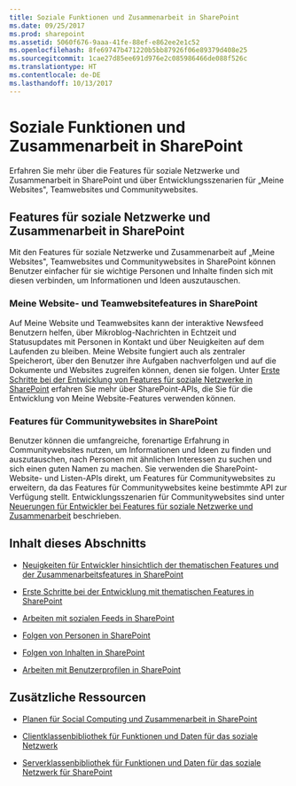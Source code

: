 ```yaml
---
title: Soziale Funktionen und Zusammenarbeit in SharePoint
ms.date: 09/25/2017
ms.prod: sharepoint
ms.assetid: 5060f676-9aaa-41fe-88ef-e862ee2e1c52
ms.openlocfilehash: 8fe69747b471220b5bb87926f06e89379d408e25
ms.sourcegitcommit: 1cae27d85ee691d976e2c085986466de088f526c
ms.translationtype: HT
ms.contentlocale: de-DE
ms.lasthandoff: 10/13/2017
---
```

# <a name="social-and-collaboration-features-in-sharepoint"></a>Soziale Funktionen und Zusammenarbeit in SharePoint
Erfahren Sie mehr über die Features für soziale Netzwerke und Zusammenarbeit in SharePoint und über Entwicklungsszenarien für „Meine Websites", Teamwebsites und Communitywebsites.
## <a name="social-and-collaboration-features-in-sharepoint"></a>Features für soziale Netzwerke und Zusammenarbeit in SharePoint

Mit den Features für soziale Netzwerke und Zusammenarbeit auf „Meine Websites", Teamwebsites und Communitywebsites in SharePoint können Benutzer einfacher für sie wichtige Personen und Inhalte finden sich mit diesen verbinden, um Informationen und Ideen auszutauschen.
  
    
    

### <a name="my-site-and-team-site-features-in-sharepoint"></a>Meine Website- und Teamwebsitefeatures in SharePoint
<a name="bkmk_Social"> </a>

Auf Meine Website und Teamwebsites kann der interaktive Newsfeed Benutzern helfen, über Mikroblog-Nachrichten in Echtzeit und Statusupdates mit Personen in Kontakt und über Neuigkeiten auf dem Laufenden zu bleiben. Meine Website fungiert auch als zentraler Speicherort, über den Benutzer ihre Aufgaben nachverfolgen und auf die Dokumente und Websites zugreifen können, denen sie folgen. Unter [Erste Schritte bei der Entwicklung von Features für soziale Netzwerke in SharePoint](get-started-developing-with-social-features-in-sharepoint.md) erfahren Sie mehr über SharePoint-APIs, die Sie für die Entwicklung von Meine Website-Features verwenden können.
  
    
    

### <a name="community-site-features-in-sharepoint"></a>Features für Communitywebsites in SharePoint
<a name="bkmk_Collab"> </a>

Benutzer können die umfangreiche, forenartige Erfahrung in Communitywebsites nutzen, um Informationen und Ideen zu finden und auszutauschen, nach Personen mit ähnlichen Interessen zu suchen und sich einen guten Namen zu machen. Sie verwenden die SharePoint-Website- und Listen-APIs direkt, um Features für Communitywebsites zu erweitern, da das Features für Communitywebsites keine bestimmte API zur Verfügung stellt. Entwicklungsszenarien für Communitywebsites sind unter  [Neuerungen für Entwickler bei Features für soziale Netzwerke und Zusammenarbeit](what-s-new-for-developers-in-social-and-collaboration-features-in-sharepoint-201.md#bkmk_Collab) beschrieben.
  
    
    

## <a name="in-this-section"></a>Inhalt dieses Abschnitts
<a name="bkmk_InThisSection"> </a>


-  [Neuigkeiten für Entwickler hinsichtlich der thematischen Features und der Zusammenarbeitsfeatures in SharePoint](what-s-new-for-developers-in-social-and-collaboration-features-in-sharepoint-201.md)
    
  
-  [Erste Schritte bei der Entwicklung mit thematischen Features in SharePoint](get-started-developing-with-social-features-in-sharepoint.md)
    
  
-  [Arbeiten mit sozialen Feeds in SharePoint](work-with-social-feeds-in-sharepoint.md)
    
  
-  [Folgen von Personen in SharePoint](follow-people-in-sharepoint.md)
    
  
-  [Folgen von Inhalten in SharePoint](follow-content-in-sharepoint.md)
    
  
-  [Arbeiten mit Benutzerprofilen in SharePoint](work-with-user-profiles-in-sharepoint.md)
    
  

## <a name="additional-resources"></a>Zusätzliche Ressourcen
<a name="bk_addresources"> </a>


-  
  [Planen für Social Computing und Zusammenarbeit in SharePoint](http://technet.microsoft.com/en-us/library/ee662531%28v=office.15%29)
    
  
-  [Clientklassenbibliothek für Funktionen und Daten für das soziale Netzwerk](http://msdn.microsoft.com/library/9cc3f70c-78ac-4d2d-b46e-77522ee5d937%28Office.15%29.aspx)
    
  
-  [Serverklassenbibliothek für Funktionen und Daten für das soziale Netzwerk für SharePoint](http://msdn.microsoft.com/library/87c5118c-ac0e-4bd9-a75f-7452a9eb0e41%28Office.15%29.aspx)
    
  

  
    
    

